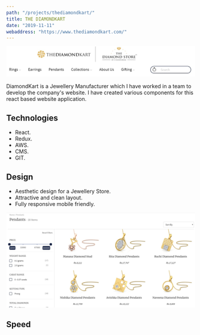```yaml
---
path: "/projects/thediamondkart/"
title: THE DIAMONDKART
date: "2019-11-11"
webaddress: "https://www.thediamondkart.com/"
---
```


![The Diamondkart Website](./dkmenu.jpg)

DiamondKart is a Jewellery Manufacturer which I have worked in a team to develop the company's website. I have created various components for this react based website application.

<!-- end -->

## Technologies

- React.
- Redux.
- AWS.
- CMS.
- GIT.

## Design

- Aesthetic design for a Jewellery Store.
- Attractive and clean layout.
- Fully responsive mobile friendly.

![The Diamondkart Category Page](./dkcategory.jpg)

## Speed
